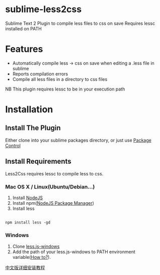 # sublime-less2css

Sublime Text 2 Plugin to compile less files to css on save
Requires lessc installed on PATH

# Features


 * Automatically compile less -> css on save when editing a .less file in sublime
 * Reports compilation errors
 * Compile all less files in a directory to css files
 
NB This plugin requires lessc to be in your execution path 

# Installation

## Install The Plugin

Either clone into your sublime packages directory, or just use [Package Control](https://github.com/wbond/sublime_package_control/)

## Install Requirements

Less2Css requires lessc to compile less to css.

### Mac OS X / Linux(Ubuntu/Debian…)

1. Install [NodeJS](http://nodejs.org)
2. Install npm([NodeJS Package Manager](https://npmjs.org/doc/README.html))
3. Install less

## 
    npm install less -gd
    

### Windows

1. Clone [less.js-windows](https://github.com/duncansmart/less.js-windows)
2. Add the path of your less.js-windows to PATH environment variable([How to?](http://msdn.microsoft.com/en-us/library/ee537574.aspx)).

[中文版详细安装教程](http://fdream.net/blog/article/783.aspx)
